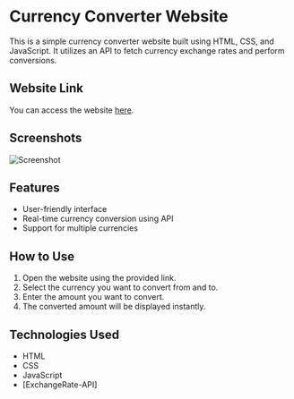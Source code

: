 # Currency Converter Website

This is a simple currency converter website built using HTML, CSS, and JavaScript. It utilizes an API to fetch currency exchange rates and perform conversions.

## Website Link

You can access the website [here](https://saugataghosh24.github.io/Currency-Converter/).

## Screenshots

![Screenshot](https://github.com/Saugataghosh24/Currency-Converter/assets/135034312/4d6ad8b6-ff6b-4030-b427-b1a809365484)

## Features

- User-friendly interface
- Real-time currency conversion using API
- Support for multiple currencies

## How to Use

1. Open the website using the provided link.
2. Select the currency you want to convert from and to.
3. Enter the amount you want to convert.
4. The converted amount will be displayed instantly.

## Technologies Used

- HTML
- CSS
- JavaScript
- [ExchangeRate-API]
